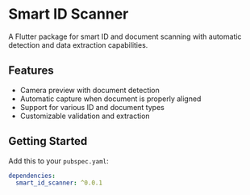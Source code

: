 # Smart ID Scanner

A Flutter package for smart ID and document scanning with automatic detection and data extraction capabilities.

## Features

- Camera preview with document detection
- Automatic capture when document is properly aligned
- Support for various ID and document types
- Customizable validation and extraction

## Getting Started

Add this to your `pubspec.yaml`:

```yaml
dependencies:
  smart_id_scanner: ^0.0.1
